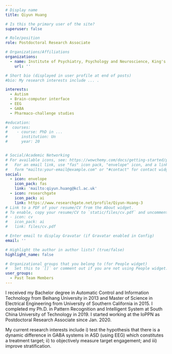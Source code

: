 ```yaml
---
# Display name
title: Qiyun Huang

# Is this the primary user of the site?
superuser: false

# Role/position
role: Postdoctoral Research Associate

# Organizations/Affiliations
organizations:
  - name: Institute of Psychiatry, Psychology and Neuroscience, King's College London
    url: ''

# Short bio (displayed in user profile at end of posts)
#bio: My research interests include ... .

interests:
  - Autism
  - Brain-computer interface
  - EEG
  - GABA
  - Pharmaco-challenge studies  

#education:
#  courses:
#    - course: PhD in ...
#      institution: Un
#      year: 20


# Social/Academic Networking
# For available icons, see: https://wowchemy.com/docs/getting-started/page-builder/#icons
#   For an email link, use "fas" icon pack, "envelope" icon, and a link in the
#   form "mailto:your-email@example.com" or "#contact" for contact widget.
social:
  - icon: envelope
    icon_pack: fas
    link: 'mailto:qiyun.huang@kcl.ac.uk'
  - icon: researchgate
    icon_pack: ai
    link: https://www.researchgate.net/profile/Qiyun-Huang-3
# Link to a PDF of your resume/CV from the About widget.
# To enable, copy your resume/CV to `static/files/cv.pdf` and uncomment the lines below.
# - icon: cv
#   icon_pack: ai
#   link: files/cv.pdf

# Enter email to display Gravatar (if Gravatar enabled in Config)
email: ''

# Highlight the author in author lists? (true/false)
highlight_name: false

# Organizational groups that you belong to (for People widget)
#   Set this to `[]` or comment out if you are not using People widget.
user_groups:
  - Past Team Members
---
```


I received my Bachelor degree in Automatic Control and Information Technology from Beihang University in 2013 and Master of Science in Electrical Engineering from University of Southern California in 2015. I completed my Ph.D. in Pattern Recognition and Intelligent System at South China University of Technology in 2019. I started working at the IoPPN as Postdoctoral Research Associate since Jan. 2020.

My current research interests include i) test the hypothesis that there is a dynamic difference in GABA systems in ASD (using EEG) which constitutes a treatment target; ii) to objectively measure target engagement; and iii) improve stratification.

